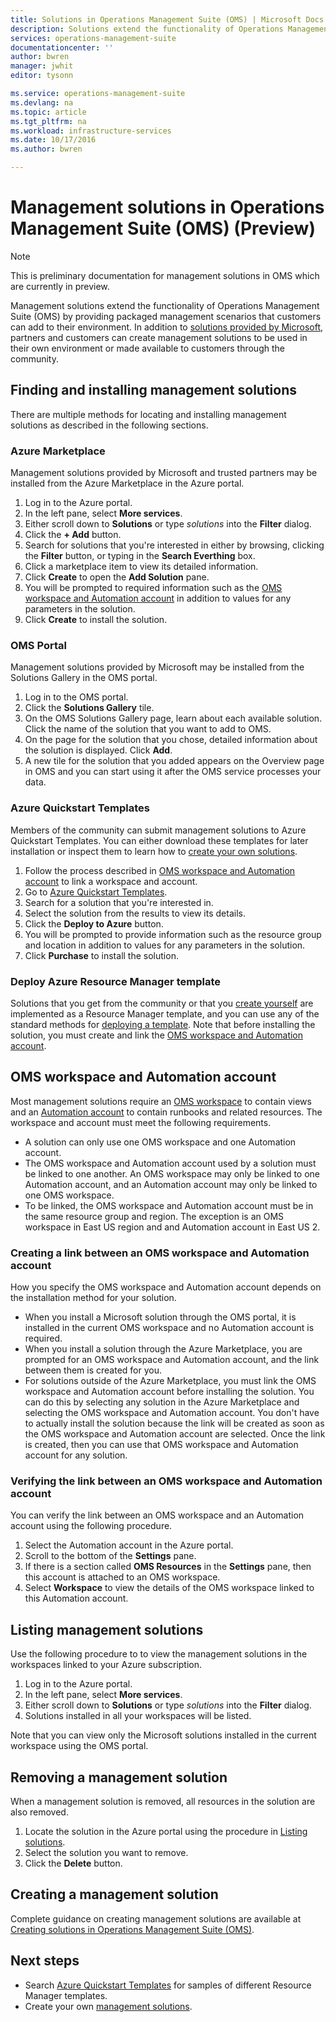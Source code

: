 ```yaml
---
title: Solutions in Operations Management Suite (OMS) | Microsoft Docs
description: Solutions extend the functionality of Operations Management Suite (OMS) by providing packaged management scenarios that customers can add to their OMS workspace.  This article provides details on how custom solutions created by customers and partners.
services: operations-management-suite
documentationcenter: ''
author: bwren
manager: jwhit
editor: tysonn

ms.service: operations-management-suite
ms.devlang: na
ms.topic: article
ms.tgt_pltfrm: na
ms.workload: infrastructure-services
ms.date: 10/17/2016
ms.author: bwren

---
```

# Management solutions in Operations Management Suite (OMS) (Preview)
> [!NOTE]
> This is preliminary documentation for management solutions in OMS which are currently in preview.    
> 
> 

Management solutions extend the functionality of Operations Management Suite (OMS) by providing packaged management scenarios that customers can add to their environment.  In addition to [solutions provided by Microsoft](../log-analytics/log-analytics-add-solutions.md), partners and customers can create management solutions to be used in their own environment or made available to customers through the community.

## Finding and installing management solutions
There are multiple methods for locating and installing management solutions as described in the following sections.

### Azure Marketplace
Management solutions provided by Microsoft and trusted partners may be installed from the Azure Marketplace in the Azure portal.

1. Log in to the Azure portal.
2. In the left pane, select **More services**.
3. Either scroll down to **Solutions** or type *solutions* into the **Filter** dialog.
4. Click the **+ Add** button.
5. Search for solutions that you're interested in either by browsing, clicking the **Filter** button, or typing in the **Search Everthing** box.
6. Click a marketplace item to view its detailed information.
7. Click **Create** to open the **Add Solution** pane.
8. You will be prompted to required information such as the [OMS workspace and Automation account](#oms-workspace-and-automation-account) in addition to values for any parameters in the solution.
9. Click **Create** to install the solution.

### OMS Portal
Management solutions provided by Microsoft may be installed from the Solutions Gallery in the OMS portal.

1. Log in to the OMS portal.
2. Click the **Solutions Gallery** tile.
3. On the OMS Solutions Gallery page, learn about each available solution. Click the name of the solution that you want to add to OMS.
4. On the page for the solution that you chose, detailed information about the solution is displayed. Click **Add**.
5. A new tile for the solution that you added appears on the Overview page in OMS and you can start using it after the OMS service processes your data.

### Azure Quickstart Templates
Members of the community can submit management solutions to Azure Quickstart Templates.  You can either download these templates for later installation or inspect them to learn how to [create your own solutions](#creating-a-solution).

1. Follow the process described in [OMS workspace and Automation account](#oms-workspace-and-automation-account) to link a workspace and account.
2. Go to [Azure Quickstart Templates](https://azure.microsoft.com/documentation/templates/).  
3. Search for a solution that you're interested in.
4. Select the solution from the results to view its details.
5. Click the **Deploy to Azure** button.
6. You will be prompted to provide information such as the resource group and location in addition to values for any parameters in the solution.
7. Click **Purchase** to install the solution.

### Deploy Azure Resource Manager template
Solutions that you get from the community or that you [create yourself](#creating-a-solution) are implemented as a Resource Manager template, and you can use any of the standard methods for [deploying a template](../resource-group-template-deploy-portal.md).  Note that before installing the solution, you must create and link the [OMS workspace and Automation account](#oms-workspace-and-automation-account).

## OMS workspace and Automation account
Most management solutions require an [OMS workspace](../log-analytics/log-analytics-manage-access.md) to contain views and an [Automation account](../automation/automation-security-overview.md#automation-account-overview) to contain runbooks and related resources. The workspace and account must meet the following requirements.

* A solution can only use one OMS workspace and one Automation account.  
* The OMS workspace and Automation account used by a solution must be linked to one another. An OMS workspace may only be linked to one Automation account, and an Automation account may only be linked to one OMS workspace.
* To be linked, the OMS workspace and Automation account must be in the same resource group and region.  The exception is an OMS workspace in East US region and and Automation account in East US 2.

### Creating a link between an OMS workspace and Automation account
How you specify the OMS workspace and Automation account depends on the installation method for your solution.

* When you install a Microsoft solution through the OMS portal, it is installed in the current OMS workspace and no Automation account is required.
* When you install a solution through the Azure Marketplace, you are prompted for an OMS workspace and Automation account, and the link between them is created for you.  
* For solutions outside of the Azure Marketplace, you must link the OMS workspace and Automation account before installing the solution.  You can do this by selecting any solution in the Azure Marketplace and selecting the OMS workspace and Automation account.  You don't have to actually install the solution because the link will be created as soon as the OMS workspace and Automation account are selected.  Once the link is created, then you can use that OMS workspace and Automation account for any solution. 

### Verifying the link between an OMS workspace and Automation account
You can verify the link between an OMS workspace and an Automation account using the following procedure.

1. Select the Automation account in the Azure portal.
2. Scroll to the bottom of the **Settings** pane.
3. If there is a section called **OMS Resources** in the **Settings** pane, then this account is attached to an OMS workspace.
4. Select **Workspace** to view the details of the OMS workspace linked to this Automation account.

## Listing management solutions
Use the following procedure to to view the management solutions in the workspaces linked to your Azure subscription.

1. Log in to the Azure portal.
2. In the left pane, select **More services**.
3. Either scroll down to **Solutions** or type *solutions* into the **Filter** dialog.
4. Solutions installed in all your workspaces will be listed.

Note that you can view only the Microsoft solutions installed in the current workspace using the OMS portal.

## Removing a management solution
When a management solution is removed, all resources in the solution are also removed.  

1. Locate the solution in the Azure portal using the procedure in [Listing solutions](#listing-solutions).
2. Select the solution you want to remove.
3. Click the **Delete** button.

## Creating a management solution
Complete guidance on creating management solutions are available at [Creating solutions in Operations Management Suite (OMS)](operations-management-suite-solutions-creating.md). 

## Next steps
* Search [Azure Quickstart Templates](https://azure.microsoft.com/documentation/templates) for samples of different Resource Manager templates.
* Create your own [management solutions](operations-management-suite-solutions-creating.md).

